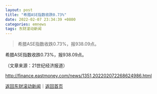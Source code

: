```yaml
---
layout: post
title: "希腊ASE指数收跌0.73%"
date: 2022-02-07 23:34:39 +0800
categories: emnews
tags: 东财滚动新闻
---
```

> 希腊ASE指数收跌0.73%，报938.09点。

<p>希腊ASE指数收跌0.73%，报938.09点。</p><p class="em_media">（文章来源：21世纪经济报道）</p>

<http://finance.eastmoney.com/news/1351,202202072268624986.html>

[返回东财滚动新闻](//finews.withounder.com/emnews/)｜[返回首页](//finews.withounder.com/)
